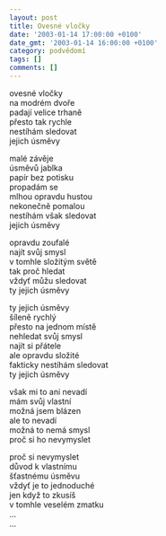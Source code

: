 ```yaml
---
layout: post
title: Ovesné vločky
date: '2003-01-14 17:00:00 +0100'
date_gmt: '2003-01-14 16:00:00 +0100'
category: podvědomí
tags: []
comments: []
---
```


<p>ovesné vločky<br>na modrém dvoře<br>padají velice trhaně<br>přesto tak rychle<br>nestíhám sledovat<br>jejich úsměvy</p>
<p>malé závěje<br>úsměvů jablka<br>papír bez potisku<br>propadám se<br>mlhou opravdu hustou<br>nekonečně pomalou<br>nestíhám však sledovat<br>jejich úsměvy</p>
<p>opravdu zoufalé<br>najít svůj smysl<br>v tomhle složitým světě <br>tak proč hledat<br>vždyť můžu sledovat<br>ty jejich úsměvy</p>
<p>ty jejich úsměvy<br>šíleně rychlý<br>přesto na jednom místě<br>nehledat svůj smysl<br>najít si přátele<br>ale opravdu složité<br>fakticky nestíhám sledovat<br>ty jejich úsměvy</p>
<p>však mi to ani nevadí<br>mám svůj vlastní<br>možná jsem blázen<br>ale to nevadí<br>možná to nemá smysl<br>proč si ho nevymyslet</p>
<p>proč si nevymyslet<br>důvod k vlastnímu<br>šťastnému úsměvu<br>vždyť je to jednoduché<br>jen když to zkusíš<br>v tomhle veselém zmatku<br>...<br>...</p>
